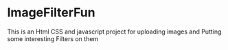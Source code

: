# ImageFilterFun
This is an Html CSS and javascript project for uploading images and Putting some interesting Filters on them
